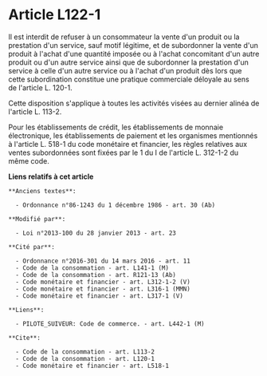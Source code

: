 # Article L122-1

Il est interdit de refuser à un consommateur la vente d'un produit ou la prestation d'un service, sauf motif légitime, et de
subordonner la vente d'un produit à l'achat d'une quantité imposée ou à l'achat concomitant d'un autre produit ou d'un autre
service ainsi que de subordonner la prestation d'un service à celle d'un autre service ou à l'achat d'un produit dès lors que
cette subordination constitue une pratique commerciale déloyale au sens de l'article L. 120-1. 

Cette disposition s'applique à toutes les activités visées au dernier alinéa de l'article L. 113-2. 

Pour les établissements de crédit, les établissements de monnaie électronique, les établissements de paiement et les
organismes mentionnés à l'article L. 518-1 du code monétaire et financier, les règles relatives aux ventes subordonnées sont
fixées par le 1 du I de l'article L. 312-1-2 du même code.

**Liens relatifs à cet article**

	**Anciens textes**:

	  - Ordonnance n°86-1243 du 1 décembre 1986 - art. 30 (Ab)

	**Modifié par**:

	  - Loi n°2013-100 du 28 janvier 2013 - art. 23

	**Cité par**:

	  - Ordonnance n°2016-301 du 14 mars 2016 - art. 11
	  - Code de la consommation - art. L141-1 (M)
	  - Code de la consommation - art. R121-13 (Ab)
	  - Code monétaire et financier - art. L312-1-2 (V)
	  - Code monétaire et financier - art. L316-1 (MMN)
	  - Code monétaire et financier - art. L317-1 (V)

	**Liens**:

	  - PILOTE_SUIVEUR: Code de commerce. - art. L442-1 (M)

	**Cite**:

	  - Code de la consommation - art. L113-2
	  - Code de la consommation - art. L120-1
	  - Code monétaire et financier - art. L518-1
